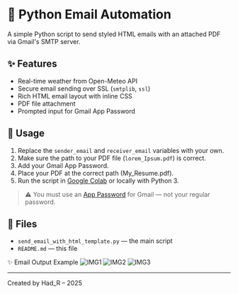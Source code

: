 # 📧 Python Email Automation

A simple Python script to send styled HTML emails with an attached PDF via Gmail's SMTP server.

## ✨ Features
- Real-time weather from Open-Meteo API
- Secure email sending over SSL (`smtplib`, `ssl`)
- Rich HTML email layout with inline CSS
- PDF file attachment
- Prompted input for Gmail App Password

## 🔧 Usage

1. Replace the `sender_email` and `receiver_email` variables with your own.
2. Make sure the path to your PDF file (`lorem_Ipsum.pdf`) is correct.
3. Add your Gmail App Password.
4. Place your PDF at the correct path (My_Resume.pdf).
5. Run the script in [Google Colab](https://colab.research.google.com/) or locally with Python 3.

> ⚠️ You must use an [App Password](https://support.google.com/accounts/answer/185833?hl=en) for Gmail — not your regular password.

## 📁 Files
- `send_email_with_html_template.py` — the main script
- `README.md` — this file

✨ Email Output Example
![IMG1](https://github.com/user-attachments/assets/7d381422-261a-4c78-ba8a-8163241e5374)
![IMG2](https://github.com/user-attachments/assets/78c091bb-dfa9-43b2-9da8-d6d15e2daa5e)
![IMG3](https://github.com/user-attachments/assets/314e14c7-d54c-412f-a299-06bb18f28144)


---


Created by Had_R – 2025
